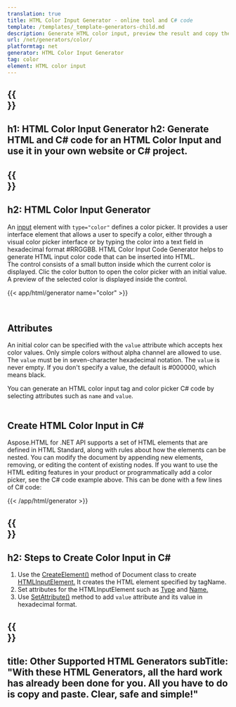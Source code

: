 ```yaml
---
translation: true
title: HTML Color Input Generator - online tool and C# code
template: /templates/_template-generators-child.md
description: Generate HTML color input, preview the result and copy the generated HTML and C# code to your website.
url: /net/generators/color/
platformtag: net
generator: HTML Color Input Generator
tag: color
element: HTML color input
---
```


{{<section banner>}}
---
h1: HTML Color Input Generator
h2:  Generate HTML and C# code for an HTML Color Input and use it in your own website or C# project.
---

{{<section overview>}}
---
h2: HTML Color Input Generator
---

An [input](https://html.spec.whatwg.org/multipage/input.html#the-input-element) element with `type="color"` defines a color picker. It provides a user interface element that allows a user to specify a color, either through a visual color picker interface or by typing the color into a text field in hexadecimal format #RRGGBB. HTML Color Input Code Generator helps to generate HTML input color code that can be inserted into HTML.<br>
The control consists of a small button inside which the current color is displayed. Clic the color button to open the color picker with an initial value. A preview of the selected color is displayed inside the control.

{{< app/html/generator name="color" >}}

<br>
<h2> Attributes </h2>

An initial color can be specified with the `value` attribute which accepts hex color values. Only simple colors without alpha channel are allowed to use. The `value` must be in seven-character hexadecimal notation. The `value` is never empty. If you don't specify a value, the default is #000000, which means black.

You can generate an HTML color input tag and color picker C# code by selecting attributes such as `name` and `value`. <br><br>

<h2> Create HTML Color Input in C#</h2>

Aspose.HTML for .NET API supports a set of HTML elements that are defined in HTML Standard, along with rules about how the elements can be nested. You can modify the document by appending new elements, removing, or editing the content of existing nodes. If you want to use the HTML editing features in your product or programmatically add a color picker, see the C# code example above. This can be done with a few lines of C# code:

{{< /app/html/generator >}}

{{<section steps>}}
---
h2: Steps to Create Color Input in C#
---

1. Use the [CreateElement()](https://reference.aspose.com/html/net/aspose.html.dom/document/createelement/) method of Document class to create [HTMLInputElement.](https://reference.aspose.com/html/net/aspose.html/htmlinputelement/) It creates the HTML element specified by tagName.
1. Set attributes for the HTMLInputElement such as [Type](https://reference.aspose.com/html/net/aspose.html/htmlinputelement/type/) and [Name.](https://reference.aspose.com/html/net/aspose.html/htmlinputelement/name/)
1. Use [SetAttribute()](https://reference.aspose.com/html/net/aspose.html.dom/element/setattribute/) method to add `value` attribute and its value in hexadecimal format.

{{<section other-generators>}}
---
title: Other Supported HTML Generators
subTitle: "With these HTML Generators, all the hard work has already been done for you. All you have to do is copy and paste. Clear, safe and simple!"
---